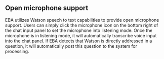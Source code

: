 ## Open microphone support

EBA utilizes Watson speech to text capabilities to provide open microphone support. Users can simply click the microphone icon on the bottom right of the chat input panel to set the microphone into listening mode. Once the microphone is in listening mode, it will automatically transcribe voice input into the chat panel. If EBA detects that Watson is directly addressed in a question, it will automatically post this question to the system for processing.
